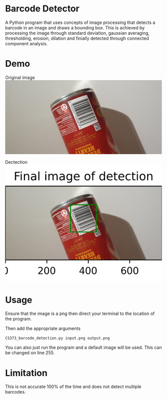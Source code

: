 # Barcode Detector

A Python program that uses concepts of image processing that detects a barcode in an image and draws a bounding box. This is achieved by processing the image through standard deviation, gaussian averaging, thresholding, erosion, dilation and finially detected through connected component analysis.

# Demo

Original image
![](/images/Barcode1.png)

Dectection
![](/output_images/Barcode1_output.png)

# Usage

Ensure that the image is a png then direct your terminal to the location of the program.

Then add the appropriate arguments

```
CS373_barcode_detection.py input.png output.png
```

You can also just run the program and a default image will be used. This can be changed on line 255.

# Limitation

This is not accurate 100% of the time and does not detect multiple barcodes.
